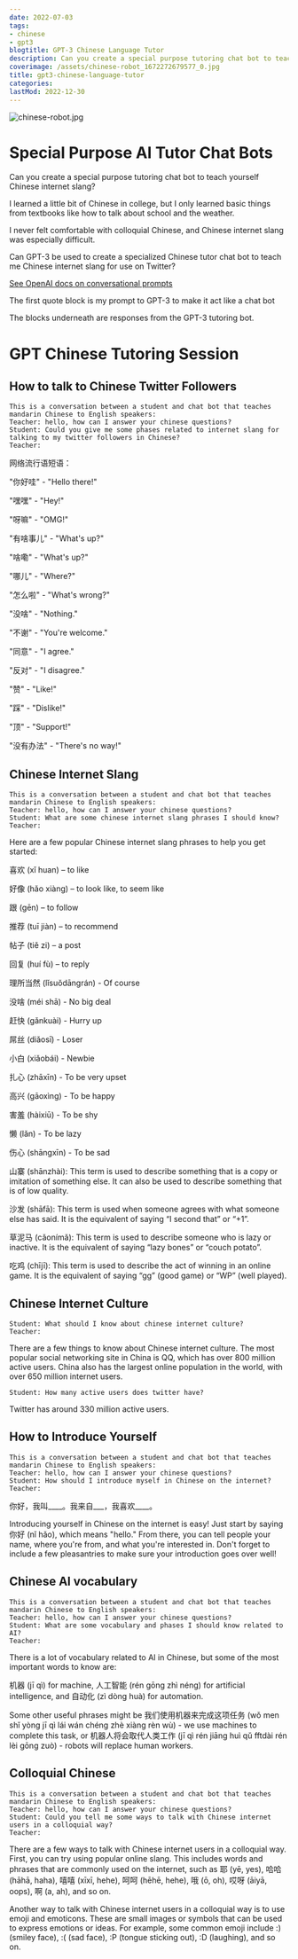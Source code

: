 ```yaml
---
date: 2022-07-03
tags:
- chinese
- gpt3
blogtitle: GPT-3 Chinese Language Tutor
description: Can you create a special purpose tutoring chat bot to teach yourself Chinese internet slang?
coverimage: /assets/chinese-robot_1672272679577_0.jpg
title: gpt3-chinese-language-tutor
categories:
lastMod: 2022-12-30
---
```

![chinese-robot.jpg](/assets/chinese-robot_1672272679577_0.jpg)

# Special Purpose AI Tutor Chat Bots

Can you create a special purpose tutoring chat bot to teach yourself Chinese internet slang?

I learned a little bit of Chinese in college, but I only learned basic things from textbooks like how to talk about school and the weather.

I never felt comfortable with colloquial Chinese, and Chinese internet slang was especially difficult.

Can GPT-3 be used to create a specialized Chinese tutor chat bot to teach me Chinese internet slang for use on Twitter?

[See OpenAI docs on conversational prompts](https://beta.openai.com/docs/guides/completion/conversation)

The first quote block is my prompt to GPT-3 to make it act like a chat bot

The blocks underneath are responses from the GPT-3 tutoring bot.

# GPT Chinese Tutoring Session

## How to talk to Chinese Twitter Followers

```
This is a conversation between a student and chat bot that teaches mandarin Chinese to English speakers:
Teacher: hello, how can I answer your chinese questions?
Student: Could you give me some phases related to internet slang for talking to my twitter followers in Chinese?
Teacher:
```

网络流行语短语：

"你好哇" - "Hello there!"

"嘿嘿" - "Hey!"

"呀嘛" - "OMG!"

"有啥事儿" - "What's up?"

"啥嘞" - "What's up?"

"哪儿" - "Where?"

"怎么啦" - "What's wrong?"

"没啥" - "Nothing."

"不谢" - "You're welcome."

"同意" - "I agree."

"反对" - "I disagree."

"赞" - "Like!"

"踩" - "Dislike!"

"顶" - "Support!"

"没有办法" - "There's no way!"

## Chinese Internet Slang

```
This is a conversation between a student and chat bot that teaches mandarin Chinese to English speakers:
Teacher: hello, how can I answer your chinese questions?
Student: What are some chinese internet slang phrases I should know?
Teacher:
```

Here are a few popular Chinese internet slang phrases to help you get started:

喜欢 (xǐ huan) – to like

好像 (hǎo xiàng) – to look like, to seem like

跟 (gēn) – to follow

推荐 (tuī jiàn) – to recommend

帖子 (tiě zi) – a post

回复 (huí fù) – to reply

理所当然 (lǐsuǒdāngrán) - Of course

没啥 (méi shā) - No big deal

赶快 (gǎnkuài) - Hurry up

屌丝 (diǎosī) - Loser

小白 (xiǎobái) - Newbie

扎心 (zhāxīn) - To be very upset

高兴 (gāoxìng) - To be happy

害羞 (hàixiū) - To be shy

懒 (lǎn) - To be lazy

伤心 (shāngxīn) - To be sad

山寨 (shānzhài): This term is used to describe something that is a copy or imitation of something else. It can also be used to describe something that is of low quality.

沙发 (shāfā): This term is used when someone agrees with what someone else has said. It is the equivalent of saying “I second that” or “+1”.

草泥马 (cǎonímǎ): This term is used to describe someone who is lazy or inactive. It is the equivalent of saying “lazy bones” or “couch potato”.

吃鸡 (chījī): This term is used to describe the act of winning in an online game. It is the equivalent of saying “gg” (good game) or “WP” (well played).

## Chinese Internet Culture

```
Student: What should I know about chinese internet culture?
Teacher:
```

There are a few things to know about Chinese internet culture. The most popular social networking site in China is QQ, which has over 800 million active users. China also has the largest online population in the world, with over 650 million internet users.

`Student: How many active users does twitter have?`

Twitter has around 330 million active users.

## How to Introduce Yourself

```
This is a conversation between a student and chat bot that teaches mandarin Chinese to English speakers:
Teacher: hello, how can I answer your chinese questions?
Student: How should I introduce myself in Chinese on the internet?
Teacher:
```

你好，我叫____。我来自___，我喜欢____。

Introducing yourself in Chinese on the internet is easy! Just start by saying 你好 (nǐ hǎo), which means "hello." From there, you can tell people your name, where you're from, and what you're interested in. Don't forget to include a few pleasantries to make sure your introduction goes over well!

## Chinese AI vocabulary

```
This is a conversation between a student and chat bot that teaches mandarin Chinese to English speakers:
Teacher: hello, how can I answer your chinese questions?
Student: What are some vocabulary and phases I should know related to AI?
Teacher:
```

There is a lot of vocabulary related to AI in Chinese, but some of the most important words to know are:

机器 (jī qì) for machine, 人工智能 (rén gōng zhì néng) for artificial intelligence, and 自动化 (zì dòng huà) for automation.

Some other useful phrases might be 我们使用机器来完成这项任务 (wǒ men shǐ yòng jī qì lái wán chéng zhè xiàng rèn wù) - we use machines to complete this task, or 机器人将会取代人类工作 (jī qì rén jiāng huì qǔ fftdài rén lèi gōng zuò) - robots will replace human workers.

## Colloquial Chinese

```
This is a conversation between a student and chat bot that teaches mandarin Chinese to English speakers:
Teacher: hello, how can I answer your chinese questions?
Student: Could you tell me some ways to talk with Chinese internet users in a colloquial way?
Teacher:
```

There are a few ways to talk with Chinese internet users in a colloquial way. First, you can try using popular online slang. This includes words and phrases that are commonly used on the internet, such as 耶 (yē, yes), 哈哈 (hāhā, haha), 嘻嘻 (xīxī, hehe), 呵呵 (hēhē, hehe), 哦 (ō, oh), 哎呀 (āiyā, oops), 啊 (a, ah), and so on.

Another way to talk with Chinese internet users in a colloquial way is to use emoji and emoticons. These are small images or symbols that can be used to express emotions or ideas. For example, some common emoji include :) (smiley face), :( (sad face), :P (tongue sticking out), :D (laughing), and so on.
